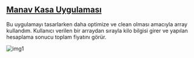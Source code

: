 

##  [Manav Kasa Uygulaması](https://github.com/tolga-karabudak/ebebek_Java_Practicum/tree/main/Ödevler/Manav_kasa)

Bu uygulamayı tasarlarken daha optimize ve clean olması amacıyla array kullandım. Kullanıcı verilen bir arraydan sırayla kilo bilgisi girer ve yapılan hesaplama sonucu toplam fiyatını görür.

![img1](https://github.com/tolga-karabudak/ebebek_Java_Practicum/blob/main/Ödevler/Manav_kasa/Screenshot_2.png)
